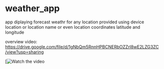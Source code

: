 # weather_app

app diplaying forecast weathr for any location provided using device location or location name or even location coordinates latitude and longitude

overview video: https://drive.google.com/file/d/1gNbQm5RnnHPBCNERbOZZrl8wE2LZG3ZC/view?usp=sharing

[![Watch the video](https://drive.google.com/file/d/1gNbQm5RnnHPBCNERbOZZrl8wE2LZG3ZC/view?usp=sharing)
